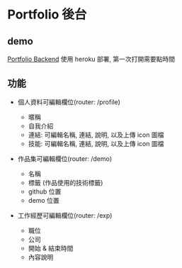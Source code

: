 # Portfolio 後台

## demo

[Portfolio Backend](https://afternoon-anchorage-74547.herokuapp.com/)
使用 heroku 部署, 第一次打開需要點時間

## 功能

- 個人資料可編輯欄位(router: /profile)

  - 暱稱
  - 自我介紹
  - 連結: 可編輯名稱, 連結, 說明, 以及上傳 icon 圖檔
  - 技能: 可編輯名稱, 連結, 說明, 以及上傳 icon 圖檔

- 作品集可編輯欄位(router: /demo)

  - 名稱
  - 標籤 (作品使用的技術標籤)
  - github 位置
  - demo 位置

- 工作經歷可編輯欄位(router: /exp)
  - 職位
  - 公司
  - 開始 & 結束時間
  - 內容說明
